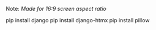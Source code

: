 Note: *Made for 16:9 screen aspect ratio*

pip install django
pip install django-htmx
pip install pillow 

